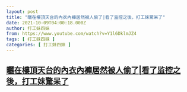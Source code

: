 ```yaml
---
layout: post
title: "曬在樓頂天台的內衣內褲居然被人偷了|看了监控之後，打工妹驚呆了"
date: 2021-10-09T04:00:18.000Z
author: 打工妹四妹
from: https://www.youtube.com/watch?v=Y1l6DklmJZ4
tags: [ 打工妹四妹 ]
categories: [ 打工妹四妹 ]
---
```

<!--1633752018000-->
[曬在樓頂天台的內衣內褲居然被人偷了|看了监控之後，打工妹驚呆了](https://www.youtube.com/watch?v=Y1l6DklmJZ4)
------

<div>

</div>

